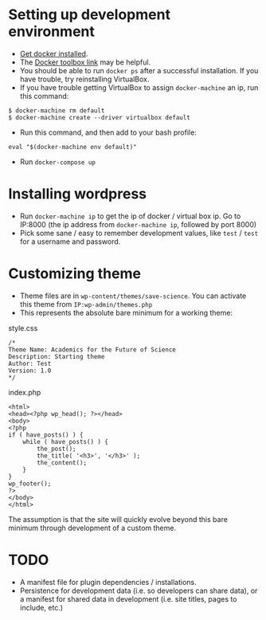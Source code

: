 # Setting up development environment

- [Get docker installed](https://docs.docker.com/engine/installation/).
- The [Docker toolbox link](https://www.docker.com/products/docker-toolbox) may be helpful.
- You should be able to run `docker ps` after a successful installation. If you have trouble, try reinstalling VirtualBox. 
- If you have trouble getting VirtualBox to assign `docker-machine` an ip, run this command:
```
$ docker-machine rm default
$ docker-machine create --driver virtualbox default
```
- Run this command, and then add to your bash profile: 
```
eval "$(docker-machine env default)"
```
- Run `docker-compose up`

# Installing wordpress

- Run `docker-machine ip` to get the ip of docker / virtual box ip. Go to IP:8000 (the ip address from `docker-machine ip`, followed by port 8000)
- Pick some sane / easy to remember development values, like `test` / `test` for a username and password.

# Customizing theme

- Theme files are in `wp-content/themes/save-science`. You can activate this theme from `IP:wp-admin/themes.php`
- This represents the absolute bare minimum for a working theme:

style.css
```
/*   
Theme Name: Academics for the Future of Science
Description: Starting theme
Author: Test
Version: 1.0
*/
```

index.php
```
<html>
<head><?php wp_head(); ?></head>
<body>
<?php
if ( have_posts() ) {
    while ( have_posts() ) {
        the_post();
        the_title( '<h3>', '</h3>' );
        the_content();
    }
}
wp_footer();
?>
</body>
</html>
```

The assumption is that the site will quickly evolve beyond this bare minimum through development of a custom theme.

# TODO

- A manifest file for plugin dependencies / installations.
- Persistence for development data (i.e. so developers can share data), or a manifest for shared data in development (i.e. site titles, pages to include, etc.)
